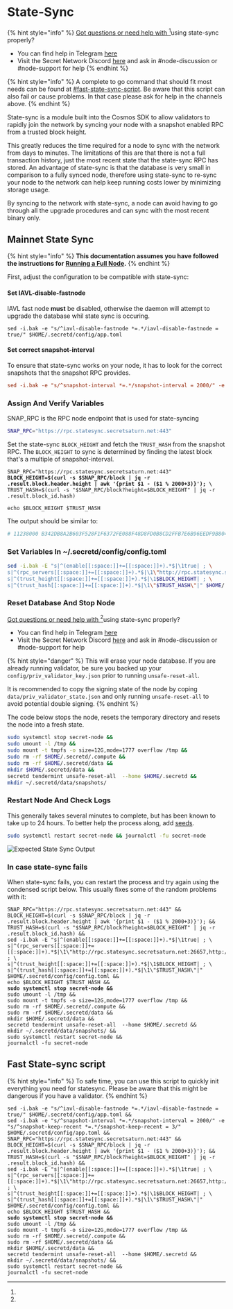 # State-Sync

{% hint style="info" %}
[Got questions or need help with ](#user-content-fn-1)[^1]using state-sync properly?

* You can find help in Telegram [here](https://t.me/SCRTNodeSupport)
* Visit the Secret Network Discord [here](https://discord.com/invite/SJK32GY) and ask in #node-discussion or #node-support for help
{% endhint %}

{% hint style="info" %}
A complete to go command that should fit most needs can be found at [#fast-state-sync-script](state-sync.md#fast-state-sync-script "mention"). Be aware that this script can also fail or cause problems. In that case please ask for help in the channels above.
{% endhint %}

State-sync is a module built into the Cosmos SDK to allow validators to rapidly join the network by syncing your node with a snapshot enabled RPC from a trusted block height.

This greatly reduces the time required for a node to sync with the network from days to minutes. The limitations of this are that there is not a full transaction history, just the most recent state that the state-sync RPC has stored. An advantage of state-sync is that the database is very small in comparison to a fully synced node, therefore using state-sync to re-sync your node to the network can help keep running costs lower by minimizing storage usage.

By syncing to the network with state-sync, a node can avoid having to go through all the upgrade procedures and can sync with the most recent binary only.

## Mainnet State Sync <a href="#mainnet-state-sync" id="mainnet-state-sync"></a>

{% hint style="info" %}
**This documentation assumes you have followed the instructions for** [**Running a Full Node**](setup-full-node.md)**.**
{% endhint %}

First, adjust the configuration to be compatible with state-sync:

#### Set IAVL-disable-fastnode

IAVL fast node **must** be disabled, otherwise the daemon will attempt to upgrade the database whil state sync is occuring.&#x20;

```
sed -i.bak -e "s/^iavl-disable-fastnode *=.*/iavl-disable-fastnode = true/" $HOME/.secretd/config/app.toml
```

#### Set correct snapshot-interval

To ensure that state-sync works on your node, it has to look for the correct snapshots that the snapshot RPC provides.

```toml
sed -i.bak -e "s/^snapshot-interval *=.*/snapshot-interval = 2000/" -e "s/^snapshot-keep-recent *=.*/snapshot-keep-recent = 3/" $HOME/.secretd/config/app.toml
```

### Assign And Verify Variables

SNAP\_RPC is the RPC node endpoint that is used for state-syncing

```bash
SNAP_RPC="https://rpc.statesync.secretsaturn.net:443"
```

Set the state-sync `BLOCK_HEIGHT` and fetch the `TRUST_HASH` from the snapshot RPC. The `BLOCK_HEIGHT` to sync is determined by finding the latest block that's a multiple of snapshot-interval.

<pre class="language-bash"><code class="lang-bash">SNAP_RPC="https://rpc.statesync.secretsaturn.net:443"
<strong>BLOCK_HEIGHT=$(curl -s $SNAP_RPC/block | jq -r .result.block.header.height | awk '{print $1 - ($1 % 2000+3)}'); \
</strong>TRUST_HASH=$(curl -s "$SNAP_RPC/block?height=$BLOCK_HEIGHT" | jq -r .result.block_id.hash)

echo $BLOCK_HEIGHT $TRUST_HASH
</code></pre>

The output should be similar to:&#x20;

```bash
# 11238000 B342DB8A2B603F528F1F6372FE088F48D8FD0B8CD2FFB7E6B96EEDF9B804BA5B
```

### Set Variables In \~/.secretd/config/config.toml

```bash
sed -i.bak -E "s|^(enable[[:space:]]+=[[:space:]]+).*$|\1true| ; \
s|^(rpc_servers[[:space:]]+=[[:space:]]+).*$|\1\"http://rpc.statesync.secretsaturn.net:80,http://rpc.statesync.secretsaturn.net:80\"| ; \
s|^(trust_height[[:space:]]+=[[:space:]]+).*$|\1$BLOCK_HEIGHT| ; \
s|^(trust_hash[[:space:]]+=[[:space:]]+).*$|\1\"$TRUST_HASH\"|" $HOME/.secretd/config/config.toml
```

### Reset Database And Stop Node

[Got questions or need help with ](#user-content-fn-2)[^2]using state-sync properly?

* You can find help in Telegram [here](https://t.me/SCRTNodeSupport)
* Visit the Secret Network Discord [here](https://discord.com/invite/SJK32GY) and ask in #node-discussion or #node-support for help

{% hint style="danger" %}
This will erase your node database. If you are already running validator, be sure you backed up your `config/priv_validator_key.json` prior to running `unsafe-reset-all`.

It is recommended to copy the signing state of the node by coping `data/priv_validator_state.json` and only running `unsafe-reset-all` to avoid potential double signing.&#x20;
{% endhint %}

The code below stops the node, resets the temporary directory and resets the node into a fresh state.

```bash
sudo systemctl stop secret-node && 
sudo umount -l /tmp && 
sudo mount -t tmpfs -o size=12G,mode=1777 overflow /tmp &&
sudo rm -rf $HOME/.secretd/.compute &&
sudo rm -rf $HOME/.secretd/data &&
mkdir $HOME/.secretd/data &&
secretd tendermint unsafe-reset-all  --home $HOME/.secretd &&
mkdir ~/.secretd/data/snapshots/
```

### Restart Node And Check Logs

This generally takes several minutes to complete, but has been known to take up to 24 hours. To better help the process along, add [seeds](../troubleshooting.md#undefined).

```bash
sudo systemctl restart secret-node && journalctl -fu secret-node

```

![Expected State Sync Output](<../../../.gitbook/assets/Screen Shot 2022-07-03 at 7.56.31 PM.png>)

### In case state-sync fails

When state-sync fails, you can restart the process and try again using the condensed script below. This usually fixes some of the random problems with it:

<pre><code>SNAP_RPC="https://rpc.statesync.secretsaturn.net:443" &#x26;&#x26;
BLOCK_HEIGHT=$(curl -s $SNAP_RPC/block | jq -r .result.block.header.height | awk '{print $1 - ($1 % 2000+3)}'); &#x26;&#x26;
TRUST_HASH=$(curl -s "$SNAP_RPC/block?height=$BLOCK_HEIGHT" | jq -r .result.block_id.hash) &#x26;&#x26;
sed -i.bak -E "s|^(enable[[:space:]]+=[[:space:]]+).*$|\1true| ; \
s|^(rpc_servers[[:space:]]+=[[:space:]]+).*$|\1\"http://rpc.statesync.secretsaturn.net:26657,http://rpc.statesync.secretsaturn.net:26657\"| ; \
s|^(trust_height[[:space:]]+=[[:space:]]+).*$|\1$BLOCK_HEIGHT| ; \
s|^(trust_hash[[:space:]]+=[[:space:]]+).*$|\1\"$TRUST_HASH\"|" $HOME/.secretd/config/config.toml &#x26;&#x26;
echo $BLOCK_HEIGHT $TRUST_HASH &#x26;&#x26;
<strong>sudo systemctl stop secret-node &#x26;&#x26; 
</strong>sudo umount -l /tmp &#x26;&#x26; 
sudo mount -t tmpfs -o size=12G,mode=1777 overflow /tmp &#x26;&#x26;
sudo rm -rf $HOME/.secretd/.compute &#x26;&#x26;
sudo rm -rf $HOME/.secretd/data &#x26;&#x26;
mkdir $HOME/.secretd/data &#x26;&#x26;
secretd tendermint unsafe-reset-all  --home $HOME/.secretd &#x26;&#x26;
mkdir ~/.secretd/data/snapshots/ &#x26;&#x26;
sudo systemctl restart secret-node &#x26;&#x26; 
journalctl -fu secret-node
</code></pre>

## Fast State-sync script

{% hint style="info" %}
To safe time, you can use this script to quickly init everything you need for statesync. Please be aware that this might be dangerous if you have a validator.
{% endhint %}

<pre><code>sed -i.bak -e "s/^iavl-disable-fastnode *=.*/iavl-disable-fastnode = true/" $HOME/.secretd/config/app.toml &#x26;&#x26;
sed -i.bak -e "s/^snapshot-interval *=.*/snapshot-interval = 2000/" -e "s/^snapshot-keep-recent *=.*/snapshot-keep-recent = 3/" $HOME/.secretd/config/app.toml &#x26;&#x26;
SNAP_RPC="https://rpc.statesync.secretsaturn.net:443" &#x26;&#x26;
BLOCK_HEIGHT=$(curl -s $SNAP_RPC/block | jq -r .result.block.header.height | awk '{print $1 - ($1 % 2000+3)}'); &#x26;&#x26;
TRUST_HASH=$(curl -s "$SNAP_RPC/block?height=$BLOCK_HEIGHT" | jq -r .result.block_id.hash) &#x26;&#x26;
sed -i.bak -E "s|^(enable[[:space:]]+=[[:space:]]+).*$|\1true| ; \
s|^(rpc_servers[[:space:]]+=[[:space:]]+).*$|\1\"http://rpc.statesync.secretsaturn.net:26657,http://rpc.statesync.secretsaturn.net:26657\"| ; \
s|^(trust_height[[:space:]]+=[[:space:]]+).*$|\1$BLOCK_HEIGHT| ; \
s|^(trust_hash[[:space:]]+=[[:space:]]+).*$|\1\"$TRUST_HASH\"|" $HOME/.secretd/config/config.toml &#x26;&#x26;
echo $BLOCK_HEIGHT $TRUST_HASH &#x26;&#x26;
<strong>sudo systemctl stop secret-node &#x26;&#x26; 
</strong>sudo umount -l /tmp &#x26;&#x26; 
sudo mount -t tmpfs -o size=12G,mode=1777 overflow /tmp &#x26;&#x26;
sudo rm -rf $HOME/.secretd/.compute &#x26;&#x26;
sudo rm -rf $HOME/.secretd/data &#x26;&#x26;
mkdir $HOME/.secretd/data &#x26;&#x26;
secretd tendermint unsafe-reset-all  --home $HOME/.secretd &#x26;&#x26;
mkdir ~/.secretd/data/snapshots/ &#x26;&#x26;
sudo systemctl restart secret-node &#x26;&#x26; 
journalctl -fu secret-node
</code></pre>

[^1]: 

[^2]: 
